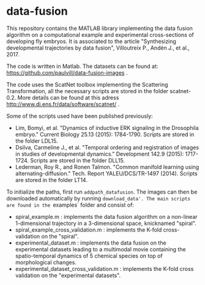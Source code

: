 # data-fusion
This repository contains the MATLAB library implementing the data fusion algorithm on a computational example and experimental cross-sections of developing fly embryos. It is associated to the article "Synthesizing developmental trajectories by data fusion", Villoutreix P., Andén J., et al., 2017.

The code is written in Matlab. The datasets can be found at: https://github.com/paulvill/data-fusion-images .

The code uses the ScatNet toolbox implementing the Scattering Transformation, all the necessary scripts are stored in the folder scatnet-0.2. More details can be found at this adress http://www.di.ens.fr/data/software/scatnet/ .

Some of the scripts used have been published previously:
- Lim, Bomyi, et al. "Dynamics of inductive ERK signaling in the Drosophila embryo." Current Biology 25.13 (2015): 1784-1790.
    Scripts are stored in the folder LDL15.
- Dsilva, Carmeline J., et al. "Temporal ordering and registration of images in studies of developmental dynamics." Development 142.9 (2015): 1717-1724.
    Scripts are stored in the folder DLL15.
- Lederman, Roy R., and Ronen Talmon. "Common manifold learning using alternating-diffusion."  Tech. Report YALEU/DCS/TR-1497 (2014).
    Scripts are stored in the folder LT14.

To initialize the paths, first run `addpath_datafusion`. The images can then be downloaded automatically by running `download_data'.
The main scripts are found in the `examples` folder and consist of:
- spiral_example.m : implements the data fusion algorithm on a non-linear 1-dimensional trajectory in a 3-dimensional space, knicknamed "spiral".
- spiral_example_cross_validation.m : implements the K-fold cross-validation on the "spiral".
- experimental_dataset.m : implements the data fusion on the experimental datasets leading to a multimodal movie containing the spatio-temporal dynamics of 5 chemical species on top of morphological changes.
- experimental_dataset_cross_validation.m : implements the K-fold cross validation on the "experimental datasets".
